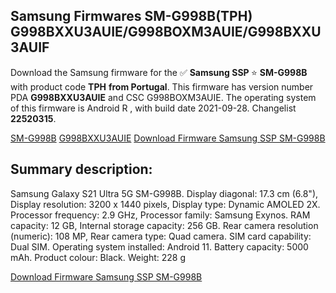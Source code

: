 <h2>Samsung Firmwares SM-G998B(TPH) G998BXXU3AUIE/G998BOXM3AUIE/G998BXXU3AUIF</h2>
Download the Samsung firmware for the ✅ <strong>Samsung SSP </strong> ⭐ <strong>SM-G998B</strong> with product code <strong>TPH</strong> <strong> from Portugal</strong>. This firmware has version number PDA <strong>G998BXXU3AUIE</strong> and CSC G998BOXM3AUIE. The operating system of this firmware is Android R , with build date 2021-09-28. Changelist <strong>22520315</strong>.


[SM-G998B](https://samfirm.shop/samsung/model/SM-G998B)
[G998BXXU3AUIE](https://samfirm.shop/samsung/pda/G998BXXU3AUIE)
[Download Firmware Samsung SSP SM-G998B](https://samfirm.shop/samsung/firmware/460221)
<h2>Summary description:</h2>
<p>Samsung Galaxy S21 Ultra 5G SM-G998B. Display diagonal: 17.3 cm (6.8"), Display resolution: 3200 x 1440 pixels, Display type: Dynamic AMOLED 2X. Processor frequency: 2.9 GHz, Processor family: Samsung Exynos. RAM capacity: 12 GB, Internal storage capacity: 256 GB. Rear camera resolution (numeric): 108 MP, Rear camera type: Quad camera. SIM card capability: Dual SIM. Operating system installed: Android 11. Battery capacity: 5000 mAh. Product colour: Black. Weight: 228 g</p>


[Download Firmware Samsung SSP SM-G998B](https://samfirm.shop/samsung/firmware/460221)
